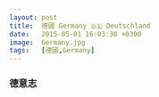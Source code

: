 ```yaml
---
layout: post
title:  德國 Germany 🇩🇪 Deutschland
date:   2015-05-01 16:03:30 +0300
image:  Germany.jpg
tags:   [德國,Germany]
---
```

### 德意志
